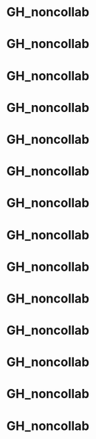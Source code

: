 # GH_noncollab
# GH_noncollab
# GH_noncollab
# GH_noncollab
# GH_noncollab
# GH_noncollab
# GH_noncollab
# GH_noncollab
# GH_noncollab
# GH_noncollab
# GH_noncollab
# GH_noncollab
# GH_noncollab
# GH_noncollab
